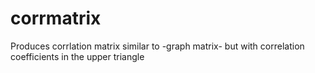 # corrmatrix
Produces corrlation matrix similar to -graph matrix- but with correlation coefficients in the upper triangle
